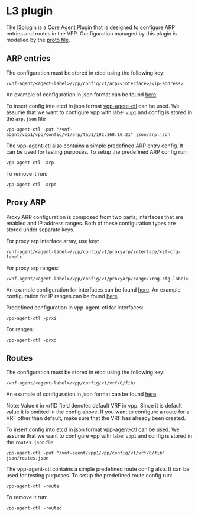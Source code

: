 # L3 plugin

The l3plugin is a Core Agent Plugin that is designed to configure ARP entries and routes in the VPP. 
Configuration managed by this plugin is modelled by the [proto file](../common/model/l3/l3.proto). 

## ARP entries

The configuration must be stored in etcd using the following key:

```
/vnf-agent/<agent-label>/vpp/config/v1/arp/<interface>/<ip-address>
```

An example of configuration in json format can be found [here](../../../cmd/vpp-agent-ctl/json/arp.json).

To insert config into etcd in json format [vpp-agent-ctl](../../../cmd/vpp-agent-ctl/vpp-agent-ctl.go) 
can be used. We assume that we want to configure vpp with label `vpp1` and config is stored in
the `arp.json` file
```
vpp-agent-ctl -put "/vnf-agent/vpp1/vpp/config/v1/arp/tap1/192.168.10.21" json/arp.json
```

The vpp-agent-ctl also contains a simple predefined ARP entry config. It can be used for testing purposes.
To setup the predefined ARP config run:
```
vpp-agent-ctl -arp
```
To remove it run:
```
vpp-agent-ctl -arpd
```

## Proxy ARP

Proxy ARP configuration is composed from two parts; interfaces that are enabled and IP address ranges.
Both of these configuration types are stored under separate keys.

For proxy arp interface array, use key:

```
/vnf-agent/<agent-label>/vpp/config/v1/proxyarp/interface/<if-cfg-label>
```

For proxy arp ranges:

```
/vnf-agent/<agent-label>/vpp/config/v1/proxyarp/range/<rng-cfg-label>
```

An example configuration for interfaces can be found [here](../../../cmd/vpp-agent-ctl/json/proxy-arp-interface.json).
An example configuration for IP ranges can be found [here](../../../cmd/vpp-agent-ctl/json/proxy-arp-ranges.json).

Predefined configuration in vpp-agent-ctl for interfaces:

```
vpp-agent-ctl -prxi
```

For ranges:

```
vpp-agent-ctl -prxd
```

## Routes

The configuration must be stored in etcd using the following key:

```
/vnf-agent/<agent-label>/vpp/config/v1/vrf/0/fib/
```

An example of configuration in json format can be found [here](../../../cmd/vpp-agent-ctl/json/routes.json).

Note: Value `0` in vrfID field denotes default VRF in vpp. Since it is default value it is omitted in the config above.
 If you want to configure a route for a VRF other than default, make sure that the VRF has already been created.

To insert config into etcd in json format [vpp-agent-ctl](../../../cmd/vpp-agent-ctl/vpp-agent-ctl.go) can be used.
We assume that we want to configure vpp with label `vpp1` and config is stored in the `routes.json` file
```
vpp-agent-ctl -put "/vnf-agent/vpp1/vpp/config/v1/vrf/0/fib" json/routes.json
```

The vpp-agent-ctl contains a simple predefined route config also. It can be used for testing purposes.
To setup the predefined route config run:
```
vpp-agent-ctl -route
```
To remove it run:
```
vpp-agent-ctl -routed
```
